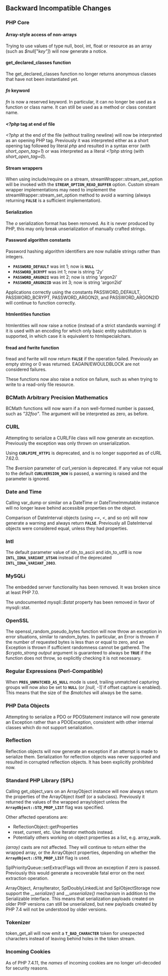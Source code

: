 Backward Incompatible Changes
-----------------------------

### PHP Core

#### Array-style access of non-arrays

Trying to use values of type <span class="type">null</span>, <span
class="type">bool</span>, <span class="type">int</span>, <span
class="type">float</span> or <span class="type">resource</span> as an
array (such as *$null\["key"\]*) will now generate a notice.

#### <span class="function">get\_declared\_classes</span> function

The <span class="function">get\_declared\_classes</span> function no
longer returns anonymous classes that have not been instantiated yet.

#### *fn* keyword

*fn* is now a reserved keyword. In particular, it can no longer be used
as a function or class name. It can still be used as a method or class
constant name.

#### *\<?php* tag at end of file

*\<?php* at the end of the file (without trailing newline) will now be
interpreted as an opening PHP tag. Previously it was interpreted either
as a short opening tag followed by literal *php* and resulted in a
syntax error (with *short\_open\_tag=1*) or was interpreted as a literal
*\<?php* string (with *short\_open\_tag=0*).

#### Stream wrappers

When using include/require on a stream, <span
class="methodname">streamWrapper::stream\_set\_option</span> will be
invoked with the **`STREAM_OPTION_READ_BUFFER`** option. Custom stream
wrapper implementations may need to implement the <span
class="methodname">streamWrapper::stream\_set\_option</span> method to
avoid a warning (always returning **`FALSE`** is a sufficient
implementation).

#### Serialization

The *o* serialization format has been removed. As it is never produced
by PHP, this may only break unserialization of manually crafted strings.

#### Password algorithm constants

Password hashing algorithm identifiers are now nullable strings rather
than integers.

-   <span class="simpara"> **`PASSWORD_DEFAULT`** was int 1; now is
    **`NULL`** </span>
-   <span class="simpara"> **`PASSWORD_BCRYPT`** was int 1; now is
    string '2y' </span>
-   <span class="simpara"> **`PASSWORD_ARGON2I`** was int 2; now is
    string 'argon2i' </span>
-   <span class="simpara"> **`PASSWORD_ARGON2ID`** was int 3; now is
    string 'argon2id' </span>

Applications correctly using the constants PASSWORD\_DEFAULT,
PASSWORD\_BCRYPT, PASSWORD\_ARGON2I, and PASSWORD\_ARGON2ID will
continue to function correctly.

#### <span class="function">htmlentities</span> function

<span class="function">htmlentities</span> will now raise a notice
(instead of a strict standards warning) if it is used with an encoding
for which only basic entity substitution is supported, in which case it
is equivalent to <span class="function">htmlspecialchars</span>.

#### <span class="function">fread</span> and <span class="function">fwrite</span> function

<span class="function">fread</span> and <span
class="function">fwrite</span> will now return **`FALSE`** if the
operation failed. Previously an empty string or 0 was returned.
EAGAIN/EWOULDBLOCK are not considered failures.

These functions now also raise a notice on failure, such as when trying
to write to a read-only file resource.

### BCMath Arbitrary Precision Mathematics

BCMath functions will now warn if a non well-formed number is passed,
such as *"32foo"*. The argument will be interpreted as zero, as before.

### CURL

Attempting to serialize a <span class="classname">CURLFile</span> class
will now generate an exception. Previously the exception was only thrown
on unserialization.

Using **`CURLPIPE_HTTP1`** is deprecated, and is no longer supported as
of cURL 7.62.0.

The *$version* parameter of <span class="function">curl\_version</span>
is deprecated. If any value not equal to the default
**`CURLVERSION_NOW`** is passed, a warning is raised and the parameter
is ignored.

### Date and Time

Calling <span class="function">var\_dump</span> or similar on a <span
class="classname">DateTime</span> or <span
class="classname">DateTimeImmutable</span> instance will no longer leave
behind accessible properties on the object.

Comparison of <span class="classname">DateInterval</span> objects (using
*==*, *\<*, and so on) will now generate a warning and always return
**`FALSE`**. Previously all <span class="classname">DateInterval</span>
objects were considered equal, unless they had properties.

### Intl

The default parameter value of <span
class="function">idn\_to\_ascii</span> and <span
class="function">idn\_to\_utf8</span> is now
**`INTL_IDNA_VARIANT_UTS46`** instead of the deprecated
**`INTL_IDNA_VARIANT_2003`**.

### MySQLi

The embedded server functionality has been removed. It was broken since
at least PHP 7.0.

The undocumented *mysqli::$stat* property has been removed in favor of
<span class="methodname">mysqli::stat</span>.

### OpenSSL

The <span class="function">openssl\_random\_pseudo\_bytes</span>
function will now throw an exception in error situations, similar to
<span class="function">random\_bytes</span>. In particular, an <span
class="classname">Error</span> is thrown if the number of requested
bytes is less than or equal to zero, and an <span
class="classname">Exception</span> is thrown if sufficient randomness
cannot be gathered. The *$crypto\_strong output* argument is guaranteed
to always be **`TRUE`** if the function does not throw, so explicitly
checking it is not necessary.

### Regular Expressions (Perl-Compatible)

When **`PREG_UNMATCHED_AS_NULL`** mode is used, trailing unmatched
capturing groups will now also be set to **`NULL`** (or *\[null, -1\]*
if offset capture is enabled). This means that the size of the
*$matches* will always be the same.

### PHP Data Objects

Attempting to serialize a <span class="classname">PDO</span> or <span
class="classname">PDOStatement</span> instance will now generate an
<span class="classname">Exception</span> rather than a <span
class="classname">PDOException</span>, consistent with other internal
classes which do not support serialization.

### Reflection

Reflection objects will now generate an exception if an attempt is made
to serialize them. Serialization for reflection objects was never
supported and resulted in corrupted reflection objects. It has been
explicitly prohibited now.

### Standard PHP Library (SPL)

Calling <span class="function">get\_object\_vars</span> on an <span
class="classname">ArrayObject</span> instance will now always return the
properties of the <span class="classname">ArrayObject</span> itself (or
a subclass). Previously it returned the values of the wrapped
array/object unless the **`ArrayObject::STD_PROP_LIST`** flag was
specified.

Other affected operations are:

-   <span class="simpara"> <span
    class="methodname">ReflectionObject::getProperties</span> </span>
-   <span class="simpara"> <span class="function">reset</span>, <span
    class="function">current</span>, etc. Use <span
    class="interfacename">Iterator</span> methods instead. </span>
-   <span class="simpara"> Potentially others working on object
    properties as a list, e.g. <span
    class="function">array\_walk</span>. </span>

*(array)* casts are not affected. They will continue to return either
the wrapped array, or the <span class="classname">ArrayObject</span>
properties, depending on whether the **`ArrayObject::STD_PROP_LIST`**
flag is used.

<span class="methodname">SplPriorityQueue::setExtractFlags</span> will
throw an exception if zero is passed. Previously this would generate a
recoverable fatal error on the next extraction operation.

<span class="classname">ArrayObject</span>, <span
class="classname">ArrayIterator</span>, <span
class="classname">SplDoublyLinkedList</span> and <span
class="classname">SplObjectStorage</span> now support the
*\_\_serialize()* and *\_\_unserialize()* mechanism in addition to the
<span class="interfacename">Serializable</span> interface. This means
that serialization payloads created on older PHP versions can still be
unserialized, but new payloads created by PHP 7.4 will not be understood
by older versions.

### Tokenizer

<span class="function">token\_get\_all</span> will now emit a
**`T_BAD_CHARACTER`** token for unexpected characters instead of leaving
behind holes in the token stream.

### Incoming Cookies

As of PHP 7.4.11, the *names* of incoming cookies are no longer
url-decoded for security reasons.
